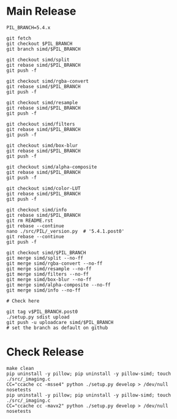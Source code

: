 # Main Release

    PIL_BRANCH=5.4.x

    git fetch
    git checkout $PIL_BRANCH
    git branch simd/$PIL_BRANCH

    git checkout simd/split
    git rebase simd/$PIL_BRANCH
    git push -f

    git checkout simd/rgba-convert
    git rebase simd/$PIL_BRANCH
    git push -f

    git checkout simd/resample
    git rebase simd/$PIL_BRANCH
    git push -f

    git checkout simd/filters
    git rebase simd/$PIL_BRANCH
    git push -f

    git checkout simd/box-blur
    git rebase simd/$PIL_BRANCH
    git push -f

    git checkout simd/alpha-composite
    git rebase simd/$PIL_BRANCH
    git push -f

    git checkout simd/color-LUT
    git rebase simd/$PIL_BRANCH
    git push -f

    git checkout simd/info
    git rebase simd/$PIL_BRANCH
    git rm README.rst
    git rebase --continue
    nano ./src/PIL/_version.py  # '5.4.1.post0'
    git rebase --continue
    git push -f

    git checkout simd/$PIL_BRANCH
    git merge simd/split --no-ff
    git merge simd/rgba-convert --no-ff
    git merge simd/resample --no-ff
    git merge simd/filters --no-ff
    git merge simd/box-blur --no-ff
    git merge simd/alpha-composite --no-ff
    git merge simd/info --no-ff

    # Check here

    git tag v$PIL_BRANCH.post0
    ./setup.py sdist upload
    git push -u uploadcare simd/$PIL_BRANCH
    # set the branch as default on github

# Check Release

    make clean
    pip uninstall -y pillow; pip uninstall -y pillow-simd; touch ./src/_imaging.c
    CC="ccache cc -msse4" python ./setup.py develop > /dev/null
    nosetests
    pip uninstall -y pillow; pip uninstall -y pillow-simd; touch ./src/_imaging.c
    CC="ccache cc -mavx2" python ./setup.py develop > /dev/null
    nosetests
